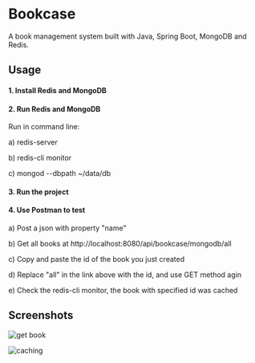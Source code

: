 # Bookcase
A book management system built with Java, Spring Boot, MongoDB and Redis.

## Usage

#### 1. Install Redis and MongoDB

#### 2. Run Redis and MongoDB
Run in command line:

a) redis-server

b) redis-cli monitor

c) mongod --dbpath ~/data/db


#### 3. Run the project

#### 4. Use Postman to test
a) Post a json with property "name"

b) Get all books at http://localhost:8080/api/bookcase/mongodb/all

c) Copy and paste the id of the book you just created

d) Replace "all" in the link above with the id, and use GET method agin

e) Check the redis-cli monitor, the book with specified id was cached

## Screenshots
![get book](https://github.com/edisoncat/bookcase/screenshots/get.jpg)

![caching](https://github.com/edisoncat/bookcase/screenshots/caching.jpg)
